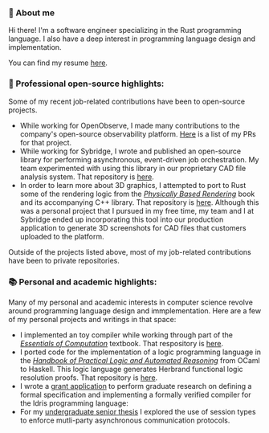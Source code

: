 ### 👋 About me

Hi there! I'm a software engineer specializing in the Rust programming language. I also have a deep interest in programming language design and implementation.

You can find my resume [here](patrick_sullivan_cv.pdf).

### 🔨 Professional open-source highlights:

Some of my recent job-related contributions have been to open-source projects. 

- While working for OpenObserve, I made many contributions to the company's open-source observability platform. [Here](https://github.com/openobserve/openobserve/pulls?q=is%3Apr+author%3Apatrickcsullivan+is%3Aclosed) is a list of my PRs for that project. 
- While working for Sybridge, I wrote and published an open-source library for performing asynchronous, event-driven job orchestration. My team experimented with using this library in our proprietary CAD file analysis system. That repository is [here](https://github.com/patrickcsullivan/job_orch).
- In order to learn more about 3D graphics, I attempted to port to Rust some of the rendering logic from the [_Physically Based Rendering_](https://www.pbrt.org/) book and its accompanying C++ library. That repository is [here](https://github.com/patrickcsullivan/part_renderer). Although this was a personal project that I pursued in my free time, my team and I at Sybridge ended up incorporating this tool into our production application to generate 3D screenshots for CAD files that customers uploaded to the platform.

Outside of the projects listed above, most of my job-related contributions have been to private repositories. 

### 📚 Personal and academic highlights:

Many of my personal and academic interests in computer science revolve around programming language design and immplementation. Here are a few of my personal projects and writings in that space:

- I implemented an toy compiler while working through part of the [_Essentials of Computation_](https://github.com/IUCompilerCourse/Essentials-of-Compilation) textbook. That respository is [here](https://github.com/patrickcsullivan/logic-lang).
- I ported code for the implementation of a logic programming language in the [_Handbook of Practical Logic and Automated Reasoning_](https://www.cambridge.org/core/books/handbook-of-practical-logic-and-automated-reasoning/EB6396296813CB562987E8C37AC4520D) from OCaml to Haskell. This logic language generates Herbrand functional logic resolution proofs. That repository is [here](https://github.com/patrickcsullivan/eoc).
- I wrote a [grant application](https://github.com/patrickcsullivan/documents/blob/master/dependent-types.pdf) to perform graduate research on defining a formal specification and implementing a formally verified compiler for the Idris programming language: 
- For my [undergraduate senior thesis](https://github.com/patrickcsullivan/documents/blob/main/session-types.pdf) I explored the use of session types to enforce mutli-party asynchronous communication protocols.
